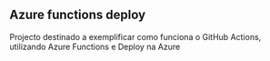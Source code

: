 ## Azure functions deploy

Projecto destinado a exemplificar como funciona o GitHub Actions, utilizando Azure Functions e Deploy na Azure 
